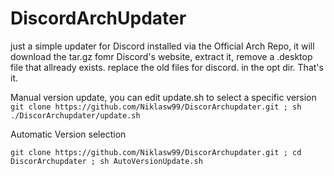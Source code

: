 # DiscordArchUpdater
just a simple updater for Discord installed via the Official Arch Repo, 
it will download the tar.gz fomr Discord's website,
extract it, 
remove a .desktop file that allready exists.
replace the old files for discord. in the opt dir.
That's it.


Manual version update, you can edit update.sh to select a specific version
```git clone https://github.com/Niklasw99/DiscorArchupdater.git ; sh ./DiscorArchupdater/update.sh```


Automatic Version selection
```
git clone https://github.com/Niklasw99/DiscorArchupdater.git ; cd DiscorArchupdater ; sh AutoVersionUpdate.sh
